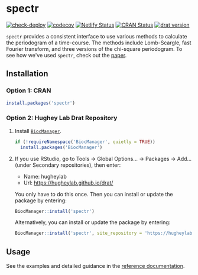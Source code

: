 # spectr

[![check-deploy](https://github.com/hugheylab/spectr/workflows/check-deploy/badge.svg)](https://github.com/hugheylab/spectr/actions)
[![codecov](https://codecov.io/gh/hugheylab/spectr/branch/master/graph/badge.svg)](https://codecov.io/gh/hugheylab/spectr)
[![Netlify Status](https://api.netlify.com/api/v1/badges/eea83c4a-3e36-4245-8195-d0c15115832b/deploy-status)](https://app.netlify.com/sites/kind-edison-268732/deploys)
[![CRAN Status](https://www.r-pkg.org/badges/version/spectr)](https://cran.r-project.org/package=spectr)
[![drat version](https://github.com/hugheylab/drat/tree/gh-pages/badges/spectr_drat_badge.svg)](https://github.com/hugheylab/drat/tree/gh-pages/src/contrib)

`spectr` provides a consistent interface to use various methods to calculate the periodogram of a time-course. The methods include Lomb-Scargle, fast Fourier transform, and three versions of the chi-square periodogram. To see how we've used `spectr`, check out the [paper](https://doi.org/10.1371/journal.pcbi.1008567).

## Installation

### Option 1: CRAN

```r
install.packages('spectr')
```

### Option 2: Hughey Lab Drat Repository

1. Install [`BiocManager`](https://cran.r-project.org/package=BiocManager).

    ```r
    if (!requireNamespace('BiocManager', quietly = TRUE))
      install.packages('BiocManager')
    ```

1. If you use RStudio, go to Tools → Global Options... → Packages → Add... (under Secondary repositories), then enter:

    - Name: hugheylab
    - Url: https://hugheylab.github.io/drat/

    You only have to do this once. Then you can install or update the package by entering:

    ```r
    BiocManager::install('spectr')
    ```

    Alternatively, you can install or update the package by entering:

    ```r
    BiocManager::install('spectr', site_repository = 'https://hugheylab.github.io/drat/')
    ```

## Usage

See the examples and detailed guidance in the [reference documentation](https://spectr.hugheylab.org/reference/index.html).
